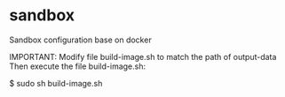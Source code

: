 # sandbox
Sandbox configuration base on docker


IMPORTANT:
Modify file build-image.sh to match the path of output-data
Then execute the file build-image.sh:

$ sudo sh build-image.sh